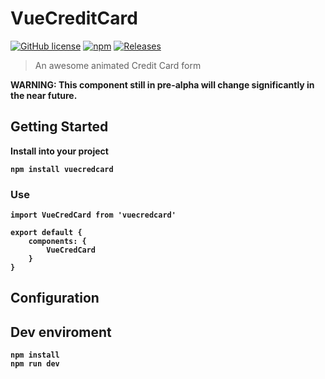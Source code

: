 # VueCreditCard 
[![GitHub license](https://img.shields.io/badge/license-GPLv3-blue.svg?style=flat)](https://github.com/lkjimy/vueCredCard/blob/master/LICENSE) [![npm](https://img.shields.io/badge/npm-v0.0.1-red.svg?style=flat&logo=npm)](https://www.npmjs.com/package/vuecredcard) [![Releases](https://img.shields.io/badge/releases-none-red.svg?style=flat)](https://github.com/lkjimy/vueCredCard/releases)

> An awesome animated Credit Card form

<b>WARNING: This component still in pre-alpha will change significantly in the near future.<b/>

## Getting Started

Install into your project

```
npm install vuecredcard
```

### Use

```
import VueCredCard from 'vuecredcard'

export default {
    components: {
        VueCredCard
    }
}
```

## Configuration


## Dev enviroment

```
npm install
npm run dev
```